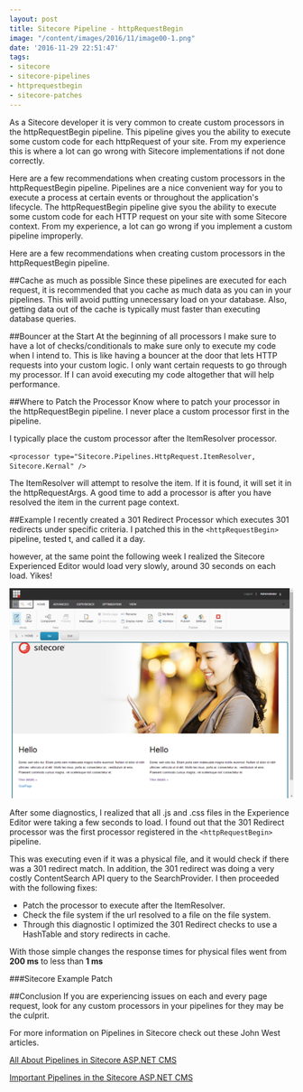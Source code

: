 ```yaml
---
layout: post
title: Sitecore Pipeline - httpRequestBegin
image: "/content/images/2016/11/image00-1.png"
date: '2016-11-29 22:51:47'
tags:
- sitecore
- sitecore-pipelines
- httprequestbegin
- sitecore-patches
---
```



As a Sitecore developer it is very common to create custom processors in the httpRequestBegin pipeline. This pipeline gives you the ability to execute some custom code for each httpRequest of your site. From my experience this is where a lot can go wrong with Sitecore implementations if not done correctly.

Here are a few recommendations when creating custom processors in the httpRequestBegin pipeline. Pipelines are a nice convenient way for you to execute a process at certain events or throughout the application's lifecycle.  The httpRequestBegin pipeline give syou the ability to execute some custom code for each HTTP request on your site with some Sitecore context.  From my experience, a lot can go wrong if you implement a custom pipeline improperly.

Here are a few recommendations when creating custom processors in the httpRequestBegin pipeline.

##Cache as much as possible
Since these pipelines are executed for each request, it is recommended that you cache as much data as you can in your pipelines.  This will avoid putting unnecessary load on your database. Also, getting data out of the cache is typically must faster than executing database queries.

##Bouncer at the Start
At the beginning of all processors I make sure to have a lot of checks/conditionals to make sure only to execute my code when I intend to.  This is like having a bouncer at the door that lets HTTP requests into your custom logic.  I only want certain requests to go through my processor.  If I can avoid executing my code altogether that will help performance.

##Where to Patch the Processor
Know where to patch your processor in the httpRequestBegin pipeline.  I never place a custom processor first in the <httpRequestBegin> pipeline.

I typically place the custom processor after the ItemResolver processor.

`<processor type="Sitecore.Pipelines.HttpRequest.ItemResolver, Sitecore.Kernal" />`

The ItemResolver will attempt to resolve the item.  If it is found, it will set it in the httpRequestArgs.  A good time to add a processor is after you have resolved the item in the current page context.

##Example
I recently created a 301 Redirect Processor which executes 301 redirects under specific criteria.  I patched this in the `<httpRequestBegin>` pipeline, tested t, and called it a day.

however, at the same point the following week I realized the Sitecore Experienced Editor would load very slowly, around 30 seconds on each load. Yikes!

![Sitecore Experience Editor](/img/2016/11/image00.png)


After some diagnostics, I realized that all .js and .css files in the Experience Editor were taking a few seconds to load.  I found out that the 301 Redirect processor was the first processor registered in the `<httpRequestBegin>` pipeline.

This was executing even if it was a physical file, and it would check if there was a 301 redirect match. In addition, the 301 redirect was doing a very costly ContentSearch API query to the SearchProvider. I then proceeded with the following fixes:

* Patch the processor to execute after the ItemResolver.
* Check the file system if the url resolved to a file on the file system.
* Through this diagnostic I optimized the 301 Redirect checks to use a HashTable and story redirects in cache.

With those simple changes the response times for physical files went from **200 ms** to less than **1 ms**

###Sitecore Example Patch
><script src="https://gist.github.com/jldeveloper27/06c40788f9a110736bd6f4a5c2736010.js"></script>

##Conclusion
If you are experiencing issues on each and every page request, look for any custom processors in your pipelines for they may be the culprit.


For more information on Pipelines in Sitecore check out these John West articles.


[All About Pipelines in Sitecore ASP.NET CMS](http://www.sitecore.net/learn/blogs/technical-blogs/john-west-sitecore-blog/posts/2011/05/all-about-pipelines-in-the-sitecore-aspnet-cms.aspx)


[Important Pipelines in the Sitecore ASP.NET CMS](http://www.sitecore.net/learn/blogs/technical-blogs/john-west-sitecore-blog/posts/2011/05/important-pipelines-in-the-sitecore-aspnet-cms.aspx)



 


